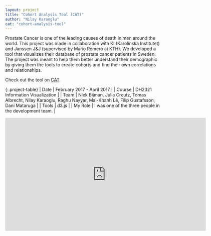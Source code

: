 ```yaml
---
layout: project
title: "Cohort Analysis Tool (CAT)"
author: "Nilay Karaoglu"
cat: "cohort-analysis-tool"
---
```


Prostate Cancer is one of the leading causes of death in men around the world. This project was made in collaboration with KI (Karolinska Institutet) and Janssen J&J (supervised by Mario Romero at KTH). We developed a tool that visualizes their database of prostate cancer patients in Sweden. The project was meant to help them better understand their demographic by giving them the tools to create cohorts and find their own correlations and relationships.

Check out the tool on [CAT](https://raghunayyar.github.io/IVI17).

{:.project-table}
| Date | February 2017 - April 2017 |
| Course | DH2321 Information Visualization |
| Team | Niek Bijman, Julia Creutz, Tomas Albrecht, Nilay Karaoglu, Raghu Nayyar, Mai-Khanh Lê, Filip Gustafsson, Dani Mataruga |
| Tools | d3.js |
| My Role | I was one of the three people in the development team. |

<div class="text-center"><iframe src="https://player.vimeo.com/video/211194972?byline=0&portrait=0" width="640" height="360"  align="middle" frameborder="0" webkitallowfullscreen mozallowfullscreen allowfullscreen></iframe></div>
